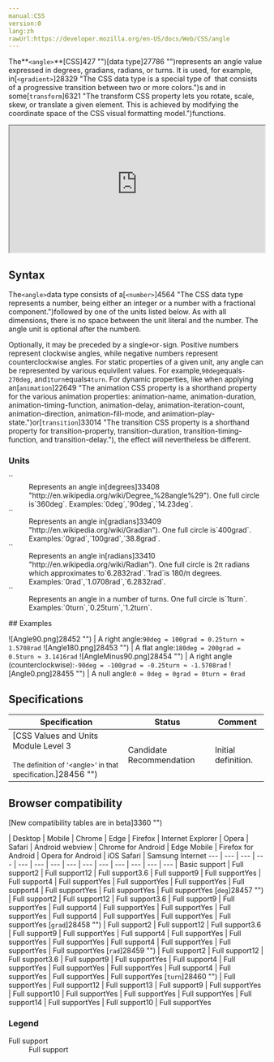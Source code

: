 ```yaml
---
manual:CSS
version:0
lang:zh
rawUrl:https://developer.mozilla.org/en-US/docs/Web/CSS/angle
---
```






The**`<angle>`**[CSS]427 "")[data type]27786 "")represents an angle value expressed in degrees, gradians, radians, or turns. It is used, for example, in[`<gradient>`]28329 "The <gradient> CSS data type is a special type of <image> that consists of a progressive transition between two or more colors.")s and in some[`transform`]6321 "The transform CSS property lets you rotate, scale, skew, or translate a given element. This is achieved by modifying the coordinate space of the CSS visual formatting model.")functions.

<iframe src='https://interactive-examples.mdn.mozilla.net/pages/css/type-angle.html' width='100%' height='250'></iframe>

## Syntax<a name="Syntax"></a>


The`<angle>`data type consists of a[`<number>`]4564 "The <number> CSS data type represents a number, being either an integer or a number with a fractional component.")followed by one of the units listed below. As with all dimensions, there is no space between the unit literal and the number. The angle unit is optional after the number`0`.



Optionally, it may be preceded by a single`+`or`-`sign. Positive numbers represent clockwise angles, while negative numbers represent counterclockwise angles. For static properties of a given unit, any angle can be represented by various equivilent values. For example,`90deg`equals`-270deg`, and`1turn`equals`4turn`. For dynamic properties, like when applying an[`animation`]22649 "The animation CSS property is a shorthand property for the various animation properties: animation-name, animation-duration, animation-timing-function, animation-delay, animation-iteration-count, animation-direction, animation-fill-mode, and animation-play-state.")or[`transition`]33014 "The transition CSS property is a shorthand property for transition-property, transition-duration, transition-timing-function, and transition-delay."), the effect will nevertheless be different.


### Units<a name="Units"></a>
<dl><dt id=''>``</dt><dd>Represents an angle in[degrees]33408 "http://en.wikipedia.org/wiki/Degree_%28angle%29"). One full circle is`360deg`. Examples:`0deg`,`90deg`,`14.23deg`.</dd><dt id='grad'>``</dt><dd>Represents an angle in[gradians]33409 "http://en.wikipedia.org/wiki/Gradian"). One full circle is`400grad`. Examples:`0grad`,`100grad`,`38.8grad`.</dd><dt id='rad'>``</dt><dd>Represents an angle in[radians]33410 "http://en.wikipedia.org/wiki/Radian"). One full circle is 2π radians which approximates to`6.2832rad`.`1rad`is 180/π degrees. Examples:`0rad`,`1.0708rad`,`6.2832rad`.</dd><dt id='turn'>``</dt><dd>Represents an angle in a number of turns. One full circle is`1turn`. Examples:`0turn`,`0.25turn`,`1.2turn`.</dd></dl>
## Examples<a name="Examples"></a>

![Angle90.png]28452 "") | A right angle:`90deg = 100grad = 0.25turn ≈ 1.5708rad` 
![Angle180.png]28453 "") | A flat angle:`180deg = 200grad = 0.5turn ≈ 3.1416rad` 
![AngleMinus90.png]28454 "") | A right angle (counterclockwise):`-90deg = -100grad = -0.25turn ≈ -1.5708rad` 
![Angle0.png]28455 "") | A null angle:`0 = 0deg = 0grad = 0turn = 0rad` 


## Specifications<a name="Specifications"></a>

Specification | Status | Comment 
 ---  |  ---  |  ---  | 
[CSS Values and Units Module Level 3<br></br><small>The definition of &#39;&lt;angle&gt;&#39; in that specification.</small>]28456 "") | Candidate Recommendation | Initial definition. 


## Browser compatibility<a name="Browser_compatibility"></a>
[New compatibility tables are in beta<i></i>]3360 "")

 | <abbr>Desktop<i></i></abbr> | <abbr>Mobile<i></i></abbr> 
 | <abbr>Chrome<i></i></abbr> | <abbr>Edge<i></i></abbr> | <abbr>Firefox<i></i></abbr> | <abbr>Internet Explorer<i></i></abbr> | <abbr>Opera<i></i></abbr> | <abbr>Safari<i></i></abbr> | <abbr>Android webview<i></i></abbr> | <abbr>Chrome for Android<i></i></abbr> | <abbr>Edge Mobile<i></i></abbr> | <abbr>Firefox for Android<i></i></abbr> | <abbr>Opera for Android<i></i></abbr> | <abbr>iOS Safari<i></i></abbr> | <abbr>Samsung Internet<i></i></abbr> 
 ---  |  ---  |  ---  |  ---  |  ---  |  ---  |  ---  |  ---  |  ---  |  ---  |  ---  |  ---  |  ---  |  ---  | 
Basic support | <abbr>Full support</abbr>2 | <abbr>Full support</abbr>12 | <abbr>Full support</abbr>3.6 | <abbr>Full support</abbr>9 | <abbr>Full support</abbr>Yes | <abbr>Full support</abbr>4 | <abbr>Full support</abbr>Yes | <abbr>Full support</abbr>Yes | <abbr>Full support</abbr>Yes | <abbr>Full support</abbr>4 | <abbr>Full support</abbr>Yes | <abbr>Full support</abbr>Yes | <abbr>Full support</abbr>Yes 
[`deg`]28457 "") | <abbr>Full support</abbr>2 | <abbr>Full support</abbr>12 | <abbr>Full support</abbr>3.6 | <abbr>Full support</abbr>9 | <abbr>Full support</abbr>Yes | <abbr>Full support</abbr>4 | <abbr>Full support</abbr>Yes | <abbr>Full support</abbr>Yes | <abbr>Full support</abbr>Yes | <abbr>Full support</abbr>4 | <abbr>Full support</abbr>Yes | <abbr>Full support</abbr>Yes | <abbr>Full support</abbr>Yes 
[`grad`]28458 "") | <abbr>Full support</abbr>2 | <abbr>Full support</abbr>12 | <abbr>Full support</abbr>3.6 | <abbr>Full support</abbr>9 | <abbr>Full support</abbr>Yes | <abbr>Full support</abbr>4 | <abbr>Full support</abbr>Yes | <abbr>Full support</abbr>Yes | <abbr>Full support</abbr>Yes | <abbr>Full support</abbr>4 | <abbr>Full support</abbr>Yes | <abbr>Full support</abbr>Yes | <abbr>Full support</abbr>Yes 
[`rad`]28459 "") | <abbr>Full support</abbr>2 | <abbr>Full support</abbr>12 | <abbr>Full support</abbr>3.6 | <abbr>Full support</abbr>9 | <abbr>Full support</abbr>Yes | <abbr>Full support</abbr>4 | <abbr>Full support</abbr>Yes | <abbr>Full support</abbr>Yes | <abbr>Full support</abbr>Yes | <abbr>Full support</abbr>4 | <abbr>Full support</abbr>Yes | <abbr>Full support</abbr>Yes | <abbr>Full support</abbr>Yes 
[`turn`]28460 "") | <abbr>Full support</abbr>Yes | <abbr>Full support</abbr>12 | <abbr>Full support</abbr>13 | <abbr>Full support</abbr>9 | <abbr>Full support</abbr>Yes | <abbr>Full support</abbr>10 | <abbr>Full support</abbr>Yes | <abbr>Full support</abbr>Yes | <abbr>Full support</abbr>Yes | <abbr>Full support</abbr>14 | <abbr>Full support</abbr>Yes | <abbr>Full support</abbr>10 | <abbr>Full support</abbr>Yes 


### Legend<a name="Legend"></a>
<dl><dt id=''><abbr>Full support</abbr></dt><dd>Full support</dd></dl>



